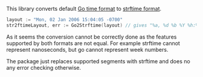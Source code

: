 This library converts default [Go time format](https://go.dev/src/time/format.go)
to [strftime format](https://linux.die.net/man/3/strftime).

```go
layout := "Mon, 02 Jan 2006 15:04:05 -0700"
str2ftimeLayout, err := Go2Strftime(layout) // gives "%a, %d %b %Y %h:%M:%S %z"
```

As it seems the conversion cannot be correctly done as the features supported by both formats
are not equal. For example strftime cannot represent nanoseconds, but go cannot represent week numbers.

The package just replaces supported segments with strftime and does no any error checking otherwise.
